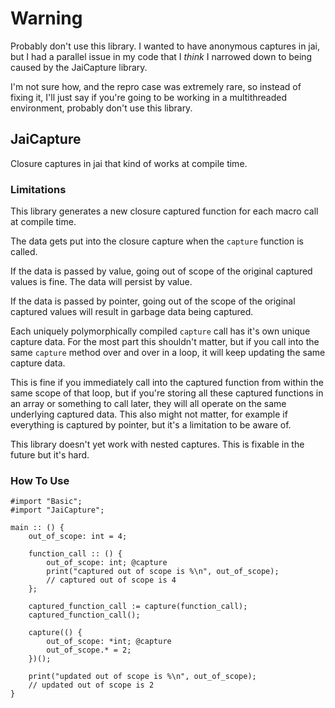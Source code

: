 # Warning

Probably don't use this library. I wanted to have anonymous captures in jai, but I had a parallel issue in my code that I _think_ I narrowed down to being caused by the JaiCapture library.

I'm not sure how, and the repro case was extremely rare, so instead of fixing it, I'll just say if you're going to be working in a multithreaded environment, probably don't use this library.

## JaiCapture

Closure captures in jai that kind of works at compile time.

### Limitations

This library generates a new closure captured function for each macro call at compile time.

The data gets put into the closure capture when the `capture` function is called.

If the data is passed by value, going out of scope of the original captured values is fine. The data will persist by value.

If the data is passed by pointer, going out of the scope of the original captured values will result in garbage data being captured.

Each uniquely polymorphically compiled `capture` call has it's own unique capture data. For the most part this shouldn't matter, but if you call into the same `capture` method over and over in a loop, it will keep updating the same capture data.

This is fine if you immediately call into the captured function from within the same scope of that loop, but if you're storing all these captured functions in an array or something to call later, they will all operate on the same underlying captured data. This also might not matter, for example if everything is captured by pointer, but it's a limitation to be aware of.

This library doesn't yet work with nested captures. This is fixable in the future but it's hard.

### How To Use

```jai
#import "Basic";
#import "JaiCapture";

main :: () {
    out_of_scope: int = 4;

    function_call :: () {
        out_of_scope: int; @capture
        print("captured out of scope is %\n", out_of_scope);
        // captured out of scope is 4
    };

    captured_function_call := capture(function_call);
    captured_function_call();

    capture(() {
        out_of_scope: *int; @capture
        out_of_scope.* = 2;
    })();

    print("updated out of scope is %\n", out_of_scope);
    // updated out of scope is 2
}
```
